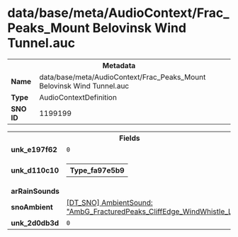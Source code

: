 <h1>data/base/meta/AudioContext/Frac_Peaks_Mount Belovinsk Wind Tunnel.auc</h1><table><tr><th colspan="100%">Metadata</th></tr><tr><td><b>Name</b></td><td>data/base/meta/AudioContext/Frac_Peaks_Mount Belovinsk Wind Tunnel.auc</td></tr><tr><td><b>Type</b></td><td>AudioContextDefinition</td></tr><tr><td><b>SNO ID</b></td><td>1199199</td></tr></table>

<table><tr><th colspan="100%">Fields</th></tr><tr><td><b>unk_e197f62</b></td><td><code>0</code></td></tr><tr><td><b>unk_d110c10</b></td><td><table><tr><th colspan="100%">Type_fa97e5b9</th></tr></table>

</td></tr><tr><td><b>arRainSounds</b></td><td></td></tr><tr><td><b>snoAmbient</b></td><td><a href="..\AmbientSound\AmbG_FracturedPeaks_CliffEdge_WindWhistle_Loop.ams">[DT_SNO] AmbientSound: "AmbG_FracturedPeaks_CliffEdge_WindWhistle_Loop"</a></td></tr><tr><td><b>unk_2d0db3d</b></td><td><code>0</code></td></tr></table>

